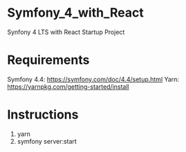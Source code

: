# Symfony_4_with_React
Synfony 4 LTS with React Startup Project

# Requirements

Symfony 4.4: https://symfony.com/doc/4.4/setup.html
Yarn: https://yarnpkg.com/getting-started/install

# Instructions

1. yarn
2. symfony server:start
